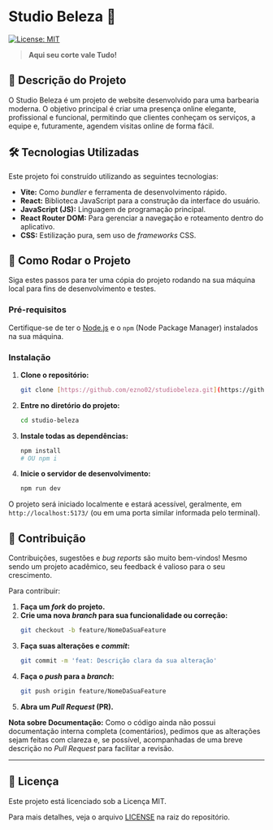 # Studio Beleza 💈

[![License: MIT](https://img.shields.io/badge/License-MIT-yellow.svg)](https://opensource.org/licenses/MIT)

> **Aqui seu corte vale Tudo!**

## 💈 Descrição do Projeto

O Studio Beleza é um projeto de website desenvolvido para uma barbearia moderna. O objetivo principal é criar uma presença online elegante, profissional e funcional, permitindo que clientes conheçam os serviços, a equipe e, futuramente, agendem visitas online de forma fácil.

## 🛠️ Tecnologias Utilizadas

Este projeto foi construído utilizando as seguintes tecnologias:

* **Vite:** Como *bundler* e ferramenta de desenvolvimento rápido.
* **React:** Biblioteca JavaScript para a construção da interface do usuário.
* **JavaScript (JS):** Linguagem de programação principal.
* **React Router DOM:** Para gerenciar a navegação e roteamento dentro do aplicativo.
* **CSS:** Estilização pura, sem uso de *frameworks* CSS.

## 🚀 Como Rodar o Projeto

Siga estes passos para ter uma cópia do projeto rodando na sua máquina local para fins de desenvolvimento e testes.

### Pré-requisitos

Certifique-se de ter o [Node.js](https://nodejs.org/en/) e o `npm` (Node Package Manager) instalados na sua máquina.

### Instalação

1.  **Clone o repositório:**
    ```bash
    git clone [https://github.com/ezno02/studiobeleza.git](https://github.com/ezno02/studiobeleza.git)
    ```

2.  **Entre no diretório do projeto:**
    ```bash
    cd studio-beleza
    ```

3.  **Instale todas as dependências:**
    ```bash
    npm install
    # OU npm i
    ```

4.  **Inicie o servidor de desenvolvimento:**
    ```bash
    npm run dev
    ```

O projeto será iniciado localmente e estará acessível, geralmente, em `http://localhost:5173/` (ou em uma porta similar informada pelo terminal).

## 🤝 Contribuição

Contribuições, sugestões e *bug reports* são muito bem-vindos! Mesmo sendo um projeto acadêmico, seu feedback é valioso para o seu crescimento.

Para contribuir:

1.  **Faça um *fork* do projeto.**
2.  **Crie uma nova *branch* para sua funcionalidade ou correção:**
    ```bash
    git checkout -b feature/NomeDaSuaFeature
    ```
3.  **Faça suas alterações e *commit*:**
    ```bash
    git commit -m 'feat: Descrição clara da sua alteração'
    ```
4.  **Faça o *push* para a *branch*:**
    ```bash
    git push origin feature/NomeDaSuaFeature
    ```
5.  **Abra um *Pull Request* (PR).**

**Nota sobre Documentação:**
Como o código ainda não possui documentação interna completa (comentários), pedimos que as alterações sejam feitas com clareza e, se possível, acompanhadas de uma breve descrição no *Pull Request* para facilitar a revisão.

---

## 📄 Licença

Este projeto está licenciado sob a Licença MIT.

Para mais detalhes, veja o arquivo [LICENSE](LICENSE) na raiz do repositório.
